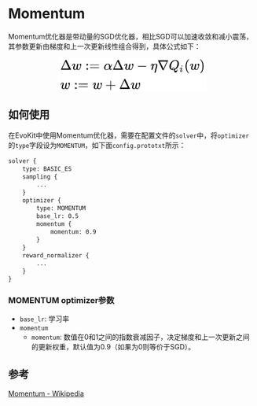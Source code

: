 # Momentum
Momentum优化器是带动量的SGD优化器，相比SGD可以加速收敛和减小震荡，其参数更新由梯度和上一次更新线性组合得到，具体公式如下：

<p align="center">
<img src=".images/Momentum_eq.png" width="300"/>
</p>

## 如何使用
在EvoKit中使用Momentum优化器，需要在配置文件的`solver`中，将`optimizer`的`type`字段设为`MOMENTUM`，如下面`config.prototxt`所示：
```
solver {
    type: BASIC_ES
    sampling {
        ...
    }
    optimizer {
        type: MOMENTUM
        base_lr: 0.5
        momentum {
            momentum: 0.9
        }
    }
    reward_normalizer {
        ...
    }
}
```

### MOMENTUM optimizer参数
- `base_lr`: 学习率
- `momentum`
  - `momentum`: 数值在0和1之间的指数衰减因子，决定梯度和上一次更新之间的更新权重，默认值为0.9（如果为0则等价于SGD）。

## 参考
[Momentum - Wikipedia](https://en.wikipedia.org/wiki/Stochastic_gradient_descent#Momentum)
